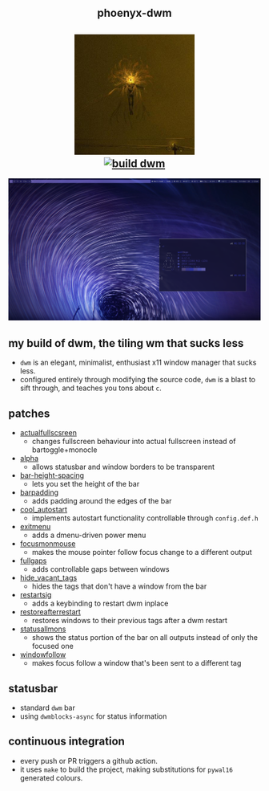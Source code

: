 <h2 align="center">phoenyx-dwm </h2>

<h2 align="center">
    <img src="./.github/ulfurloyd.jpg" width="240" alt="ulfurloyd" /> <br />
    <a href="https://github.com/ulfurloyd/wolf-dwm/actions/workflows/ci.yml"><img src="https://github.com/ulfurloyd/wolf-dwm/actions/workflows/ci.yml/badge.svg" alt="build dwm" /> </a>
</h2>

![wolf-dwm](./.github/screenshot.png)

## my build of dwm, the tiling wm that sucks less
- `dwm` is an elegant, minimalist, enthusiast x11 window manager that sucks less.
- configured entirely through modifying the source code, `dwm` is a blast to sift through, and teaches you tons about `c`.

## patches
- [actualfullscsreen](https://dwm.suckless.org/patches/actualfullscreen/)
    - changes fullscreen behaviour into actual fullscreen instead of bartoggle+monocle
- [alpha](https://dwm.suckless.org/patches/alpha/)
    - allows statusbar and window borders to be transparent
- [bar-height-spacing](https://dwm.suckless.org/patches/bar_height/)
    - lets you set the height of the bar
- [barpadding](https://dwm.suckless.org/patches/barpadding/)
    - adds padding around the edges of the bar
- [cool_autostart](https://dwm.suckless.org/patches/cool_autostart/)
    - implements autostart functionality controllable through `config.def.h`
- [exitmenu](https://dwm.suckless.org/patches/exitmenu/)
    - adds a dmenu-driven power menu
- [focusmonmouse](https://dwm.suckless.org/patches/focusmonmouse/)
    - makes the mouse pointer follow focus change to a different output
- [fullgaps](https://dwm.suckless.org/patches/fullgaps/)
    - adds controllable gaps between windows
- [hide_vacant_tags](https://dwm.suckless.org/patches/hide_vacant_tags/)
    - hides the tags that don't have a window from the bar
- [restartsig](https://dwm.suckless.org/patches/restartsig/)
    - adds a keybinding to restart dwm inplace
- [restoreafterrestart](https://dwm.suckless.org/patches/restoreafterrestart/)
    - restores windows to their previous tags after a dwm restart
- [statusallmons](https://dwm.suckless.org/patches/statusallmons/)
    - shows the status portion of the bar on all outputs instead of only the focused one
- [windowfollow](https://dwm.suckless.org/patches/windowfollow/)
    - makes focus follow a window that's been sent to a different tag

## statusbar
- standard `dwm` bar
- using `dwmblocks-async` for status information

## continuous integration
- every push or PR triggers a github action.
- it uses `make` to build the project, making substitutions for `pywal16` generated colours.
